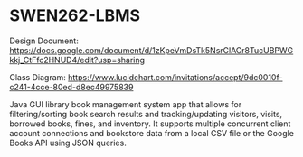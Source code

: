 # SWEN262-LBMS

Design Document: https://docs.google.com/document/d/1zKpeVmDsTk5NsrClACr8TucUBPWGkkj_CtFfc2HNUD4/edit?usp=sharing

Class Diagram: https://www.lucidchart.com/invitations/accept/9dc0010f-c241-4cce-80ed-d8ec49975839

Java GUI library book management system app that allows for filtering/sorting book search results and tracking/updating visitors, visits, borrowed books, fines, and inventory. It supports multiple concurrent client account connections and bookstore data from a local CSV file or the Google Books API using JSON queries.


